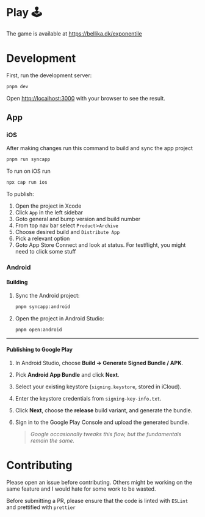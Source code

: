 # Play 🕹

The game is available at https://bellika.dk/exponentile

# Development

First, run the development server:

```bash
pnpm dev
```

Open [http://localhost:3000](http://localhost:3000) with your browser to see the result.

## App

### iOS

After making changes run this command to build and sync the app project

```bash
pnpm run syncapp
```

To run on iOS run

```bash
npx cap run ios
```

To publish:

1. Open the project in Xcode
2. Click `App` in the left sidebar
3. Goto general and bump version and build number
4. From top nav bar select `Product`>`Archive`
5. Choose desired build and `Distribute App`
6. Pick a relevant option
7. Goto App Store Connect and look at status. For testflight, you might need to click some stuff

### Android

#### Building

1. Sync the Android project:

   ```bash
   pnpm syncapp:android
   ```

2. Open the project in Android Studio:

   ```bash
   pnpm open:android
   ```

---

#### Publishing to Google Play

1. In Android Studio, choose **Build → Generate Signed Bundle / APK**.
2. Pick **Android App Bundle** and click **Next**.
3. Select your existing keystore (`signing.keystore`, stored in iCloud).
4. Enter the keystore credentials from `signing-key-info.txt`.
5. Click **Next**, choose the **release** build variant, and generate the bundle.
6. Sign in to the Google Play Console and upload the generated bundle.

   > _Google occasionally tweaks this flow, but the fundamentals remain the same._

# Contributing

Please open an issue before contributing. Others might be working on the same feature and I would hate for some work to be wasted.

Before submitting a PR, please ensure that the code is linted with `ESLint` and prettified with `prettier`
